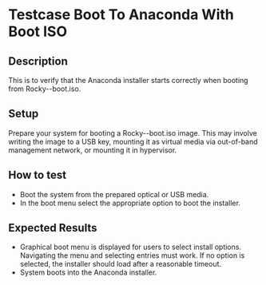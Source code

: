 # Testcase Boot To Anaconda With Boot ISO

## Description
This is to verify that the Anaconda installer starts correctly when booting from Rocky-<version>-boot.iso.


## Setup
Prepare your system for booting a Rocky-<version>-boot.iso image. This may involve writing the image to a USB key, mounting it as virtual media via out-of-band management network, or mounting it in hypervisor.


## How to test
- Boot the system from the prepared optical or USB media.
- In the boot menu select the appropriate option to boot the installer.


## Expected Results
- Graphical boot menu is displayed for users to select install options. Navigating the menu and selecting entries must work. If no option is selected, the installer should load after a reasonable timeout.
- System boots into the Anaconda installer.
